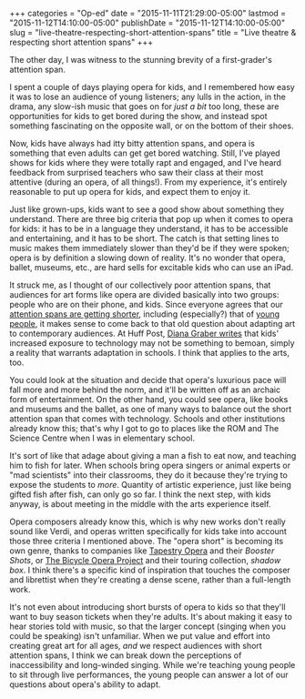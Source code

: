 +++
categories = "Op-ed"
date = "2015-11-11T21:29:00-05:00"
lastmod = "2015-11-12T14:10:00-05:00"
publishDate = "2015-11-12T14:10:00-05:00"
slug = "live-theatre-respecting-short-attention-spans"
title = "Live theatre &amp; respecting short attention spans"
+++

The other day, I was witness to the stunning brevity of a first-grader's attention span.


I spent a couple of days playing opera for kids, and I remembered how easy it was to lose an audience of young listeners; any lulls in the action, in the drama, any slow-ish music that goes on for *just a bit* too long, these are opportunities for kids to get bored during the show, and instead spot something fascinating on the opposite wall, or on the bottom of their shoes.

Now, kids have always had itty bitty attention spans, and opera is something that even adults can get get bored watching. Still, I've played shows for kids where they were totally rapt and engaged, and I've heard feedback from surprised teachers who saw their class at their most attentive (during an opera, of all things!). From my experience, it's entirely reasonable to put up opera for kids, and expect them to enjoy it. 

Just like grown-ups, kids want to see a good show about something they understand. There are three big criteria that pop up when it comes to opera for kids: it has to be in a language they understand, it has to be accessible and entertaining, and it has to be short. The catch is that setting lines to music makes them immediately slower than they'd be if they were spoken; opera is by definition a slowing down of reality. It's no wonder that opera, ballet, museums, etc., are hard sells for excitable kids who can use an iPad.

It struck me, as I thought of our collectively poor attention spans, that audiences for art forms like opera are divided basically into two groups: people who are on their phone, and kids. Since everyone agrees that our [attention spans are getting shorter](http://www.telegraph.co.uk/news/science/science-news/11607315/Humans-have-shorter-attention-span-than-goldfish-thanks-to-smartphones.html), including (especially?) that of [young people](http://www.huffingtonpost.com/diana-graber/kids-tech-and-those-shrinking-attention-spans_b_4870655.html), it makes sense to come back to that old question about adapting art to contemporary audiences. At Huff Post, [Diana Graber writes](http://www.huffingtonpost.com/diana-graber/kids-tech-and-those-shrinking-attention-spans_b_4870655.html) that kids' increased exposure to technology may not be something to bemoan, simply a reality that warrants adaptation in schools. I think that applies to the arts, too.

You could look at the situation and decide that opera's luxurious pace will fall more and more behind the norm, and it'll be written off as an archaic form of entertainment. On the other hand, you could see opera, like books and museums and the ballet, as one of many ways to balance out the short attention span that comes with technology. Schools and other institutions already know this; that's why I got to go to places like the ROM and The Science Centre when I was in elementary school. 

It's sort of like that adage about giving a man a fish to eat now, and teaching him to fish for later. When schools bring opera singers or animal experts or "mad scientists" into their classrooms, they do it because they're trying to expose the students to *more*. Quantity of artistic experience, just like being gifted fish after fish, can only go so far. I think the next step, with kids anyway, is about meeting in the middle with the arts experience itself.

Opera composers already know this, which is why new works don't really sound like Verdi, and operas written specifically for kids take into account those three criteria I mentioned above. The "opera short" is becoming its own genre, thanks to companies like [Tapestry Opera](/scene/companies/tapestry-opera/) and their *Booster Shots*, or [The Bicycle Opera Project](/scene/companies/the-bicycle-opera-project/) and their touring collection, *shadow box*. I think there's a specific kind of inspiration that touches the composer and librettist when they're creating a dense scene, rather than a full-length work. 

It's not even about introducing short bursts of opera to kids so that they'll want to buy season tickets when they're adults. It's about making it easy to hear stories told with music, so that the larger concept (singing when you could be speaking) isn't unfamiliar. When we put value and effort into creating great art for all ages, *and* we respect audiences with short attention spans, I think we can break down the perceptions of inaccessibility and long-winded singing. While we're teaching young people to sit through live performances, the young people can answer a lot of our questions about opera's ability to adapt.
